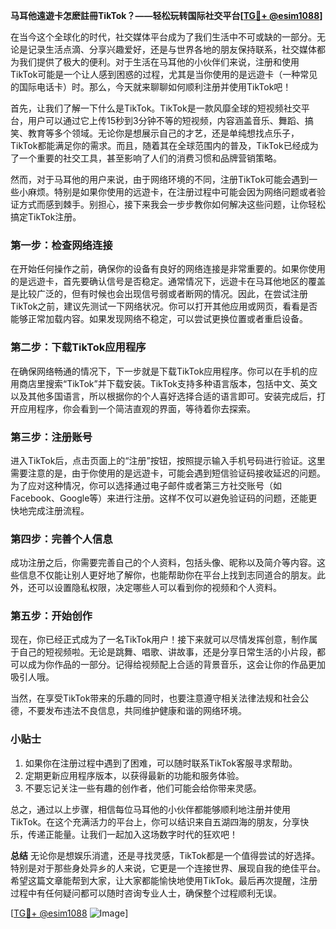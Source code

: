 **马耳他遠遊卡怎麽註冊TikTok？——轻松玩转国际社交平台[[TG💪+ @esim1088](https://t.me/s/esim1088)]**

在当今这个全球化的时代，社交媒体平台成为了我们生活中不可或缺的一部分。无论是记录生活点滴、分享兴趣爱好，还是与世界各地的朋友保持联系，社交媒体都为我们提供了极大的便利。对于生活在马耳他的小伙伴们来说，注册和使用TikTok可能是一个让人感到困惑的过程，尤其是当你使用的是远遊卡（一种常见的国际电话卡）时。那么，今天就来聊聊如何顺利注册并使用TikTok吧！

首先，让我们了解一下什么是TikTok。TikTok是一款风靡全球的短视频社交平台，用户可以通过它上传15秒到3分钟不等的短视频，内容涵盖音乐、舞蹈、搞笑、教育等多个领域。无论你是想展示自己的才艺，还是单纯想找点乐子，TikTok都能满足你的需求。而且，随着其在全球范围内的普及，TikTok已经成为了一个重要的社交工具，甚至影响了人们的消费习惯和品牌营销策略。

然而，对于马耳他的用户来说，由于网络环境的不同，注册TikTok可能会遇到一些小麻烦。特别是如果你使用的远遊卡，在注册过程中可能会因为网络问题或者验证方式而感到棘手。别担心，接下来我会一步步教你如何解决这些问题，让你轻松搞定TikTok注册。

### **第一步：检查网络连接**
在开始任何操作之前，确保你的设备有良好的网络连接是非常重要的。如果你使用的是远遊卡，首先要确认信号是否稳定。通常情况下，远遊卡在马耳他地区的覆盖是比较广泛的，但有时候也会出现信号弱或者断网的情况。因此，在尝试注册TikTok之前，建议先测试一下网络状况。你可以打开其他应用或网页，看看是否能够正常加载内容。如果发现网络不稳定，可以尝试更换位置或者重启设备。

### **第二步：下载TikTok应用程序**
在确保网络畅通的情况下，下一步就是下载TikTok应用程序。你可以在手机的应用商店里搜索“TikTok”并下载安装。TikTok支持多种语言版本，包括中文、英文以及其他多国语言，所以根据你的个人喜好选择合适的语言即可。安装完成后，打开应用程序，你会看到一个简洁直观的界面，等待着你去探索。

### **第三步：注册账号**
进入TikTok后，点击页面上的“注册”按钮，按照提示输入手机号码进行验证。这里需要注意的是，由于你使用的是远遊卡，可能会遇到短信验证码接收延迟的问题。为了应对这种情况，你可以选择通过电子邮件或者第三方社交账号（如Facebook、Google等）来进行注册。这样不仅可以避免验证码的问题，还能更快地完成注册流程。

### **第四步：完善个人信息**
成功注册之后，你需要完善自己的个人资料，包括头像、昵称以及简介等内容。这些信息不仅能让别人更好地了解你，也能帮助你在平台上找到志同道合的朋友。此外，还可以设置隐私权限，决定哪些人可以看到你的视频和个人资料。

### **第五步：开始创作**
现在，你已经正式成为了一名TikTok用户！接下来就可以尽情发挥创意，制作属于自己的短视频啦。无论是跳舞、唱歌、讲故事，还是分享日常生活的小片段，都可以成为你作品的一部分。记得给视频配上合适的背景音乐，这会让你的作品更加吸引人哦。

当然，在享受TikTok带来的乐趣的同时，也要注意遵守相关法律法规和社会公德，不要发布违法不良信息，共同维护健康和谐的网络环境。

### **小贴士**
1. 如果你在注册过程中遇到了困难，可以随时联系TikTok客服寻求帮助。
2. 定期更新应用程序版本，以获得最新的功能和服务体验。
3. 不要忘记关注一些有趣的创作者，他们可能会给你带来灵感。

总之，通过以上步骤，相信每位马耳他的小伙伴都能够顺利地注册并使用TikTok。在这个充满活力的平台上，你可以结识来自五湖四海的朋友，分享快乐，传递正能量。让我们一起加入这场数字时代的狂欢吧！

**总结**
无论你是想娱乐消遣，还是寻找灵感，TikTok都是一个值得尝试的好选择。特别是对于那些身处异乡的人来说，它更是一个连接世界、展现自我的绝佳平台。希望这篇文章能帮到大家，让大家都能愉快地使用TikTok。最后再次提醒，注册过程中有任何疑问都可以随时咨询专业人士，确保整个过程顺利无误。

[[TG💪+ @esim1088](https://t.me/s/esim1088) ![Image](https://i.postimg.cc/4NQfJmqS/Snipaste-2025-05-13-00-14-12.png)]